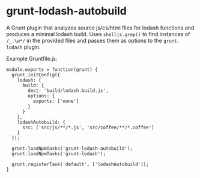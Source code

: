 grunt-lodash-autobuild
======================

A Grunt plugin that analyzes source js/cs/html files for lodash functions and produces a minimal lodash build.
Uses `shelljs.grep()` to find instances of `/_.\w*/` in the provided files and passes them as options to the `grunt-lodash`
plugin.

Example Gruntfile.js:

    module.exports = function(grunt) {
      grunt.initConfig({
        lodash: {
          build: {
            dest: 'build/lodash.build.js',
            options: {
              exports: ['none']
            }
          }
        },
        lodashAutobuild: {
          src: ['src/js/**/*.js', 'src/coffee/**/*.coffee']
        }
      });
      
      grunt.loadNpmTasks('grunt-lodash-autobuild');
      grunt.loadNpmTasks('grunt-lodash');
      
      grunt.registerTask('default', ['lodashAutobuild']);
    }


